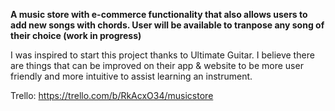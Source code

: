 **A music store with e-commerce functionality that also allows users to add new songs with chords. User will be available to tranpose any song of their choice (work in progress)**

I was inspired to start this project thanks to Ultimate Guitar. I believe there are things that can be improved on their app & website to be more user friendly and more intuitive to assist learning an instrument.

Trello: https://trello.com/b/RkAcxO34/musicstore
